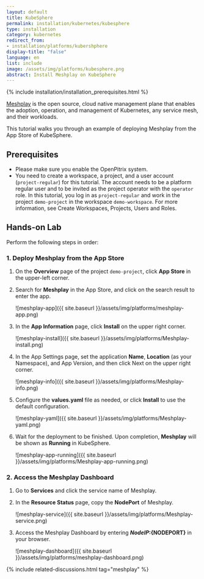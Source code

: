 ```yaml
---
layout: default
title: KubeSphere
permalink: installation/kubernetes/kubesphere
type: installation
category: kubernetes
redirect_from:
- installation/platforms/kubershphere
display-title: "false"
language: en
list: include
image: /assets/img/platforms/kubesphere.png
abstract: Install Meshplay on KubeSphere
---
```


{% include installation/installation_prerequisites.html %}

[Meshplay](https://meshplay.khulnasofy.com/) is the open source, cloud native management plane that enables the adoption, operation, and management of Kubernetes, any service mesh, and their workloads.

This tutorial walks you through an example of deploying Meshplay from the App Store of KubeSphere.


## Prerequisites

- Please make sure you enable the OpenPitrix system.
- You need to create a workspace, a project, and a user account (`project-regular`) for this tutorial. The account needs to be a platform regular user and to be invited as the project operator with the `operator` role. In this tutorial, you log in as `project-regular` and work in the project `demo-project` in the workspace `demo-workspace`. For more information, see Create Workspaces, Projects, Users and Roles.


## Hands-on Lab

Perform the following steps in order:

### 1. <b>Deploy Meshplay from the App Store</b>


1. On the **Overview** page of the project `demo-project`, click **App Store** in the upper-left corner.
2. Search for **Meshplay** in the App Store, and click on the search result to enter the app.

    ![meshplay-app]({{ site.baseurl }}/assets/img/platforms/meshplay-app.png)
3. In the **App Information** page, click **Install** on the upper right corner.

    ![meshplay-install]({{ site.baseurl }}/assets/img/platforms/Meshplay-install.png)

4. In the App Settings page, set the application **Name**, **Location** (as your Namespace), and App Version, and then click Next on the upper right corner.

    ![meshplay-info]({{ site.baseurl }}/assets/img/platforms/Meshplay-info.png)

5. Configure the **values.yaml** file as needed, or click **Install** to use the default configuration.

    ![meshplay-yaml]({{ site.baseurl }}/assets/img/platforms/Meshplay-yaml.png)

6. Wait for the deployment to be finished. Upon completion, **Meshplay** will be shown as **Running** in KubeSphere.

    ![meshplay-app-running]({{ site.baseurl }}/assets/img/platforms/Meshplay-app-running.png)



### 2. <b>Access the Meshplay Dashboard</b>


1. Go to **Services** and click the service name of Meshplay.
2. In the **Resource Status** page, copy the **NodePort** of Meshplay.

    ![meshplay-service]({{ site.baseurl }}/assets/img/platforms/Meshplay-service.png)

3. Access the Meshplay Dashboard by entering **${NodeIP}:${NODEPORT}** in your browser.

    ![meshplay-dashboard]({{ site.baseurl }}/assets/img/platforms/meshplay-dashboard.png)

{% include related-discussions.html tag="meshplay" %}
